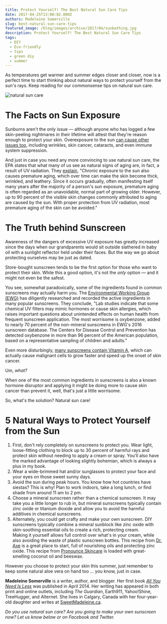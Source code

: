 ```yaml
---
title: Protect Yourself! The Best Natural Sun Care Tips
date: 2017-04-25T13:00:02.000Z
authors: Madeleine Somerville
slug: best-natural-sun-care-tips
featured_image: /blog/images/archive/2017/04/sunbathing.jpg
description: Protect Yourself! The Best Natural Sun Care Tips
tags:
  - DIY
  - Eco-friendly
  - tips
  - green diy
  - summer
---
```

As temperatures get warmer and summer edges closer and closer, now is a perfect time to start thinking about natural ways to protect yourself from the sun's rays. Keep reading for our commonsense tips on natural sun care.

![natural sun care](/blog/images/archive/2017/04/boat-632x421.jpg)

# The Facts on Sun Exposure

Sunburns aren't the only issue — although anyone who has logged a few skin-peeling nightmares in their lifetime will attest that they're reason enough to protect your skin. Overexposure to the sun [can cause other issues too](https://www.epa.gov/sites/default/files/documents/healtheffects_1.pdf), including wrinkles, skin cancer, cataracts, and even immune system suppression.

And just in case you need any more convincing to use natural sun care, the EPA states that what many of us see as natural signs of aging are, in fact, a result of UV radiation. They [explain](https://www.epa.gov/sites/production/files/documents/healtheffects%5F1.pdf), "Chronic exposure to the sun also causes premature aging, which over time can make the skin become thick, wrinkled, and leathery. Since it occurs gradually, often manifesting itself many years after the majority of a person's sun exposure, premature aging is often regarded as an unavoidable, normal part of growing older. However, up to 90 percent of the visible skin changes commonly attributed to aging are caused by the sun. With proper protection from UV radiation, most premature aging of the skin can be avoided."

# The Truth behind Sunscreen

Awareness of the dangers of excessive UV exposure has greatly increased since the days when our grandparents would sit outside slathered in baby oil with a sunlight reflector held under their faces. But the way we go about protecting ourselves may be just as dated.

Store-bought sunscreen tends to be the first option for those who want to protect their skin. While this a good option, it's not the *only* option *—* and it might not even be the safest.

You see, somewhat paradoxically, some of the ingredients found in common sunscreens may actually harm you. The [Environmental Working Group (EWG)](http://www.ewg.org/sunscreen/) has diligently researched and recorded the active ingredients in many popular sunscreens. They conclude, "Lab studies indicate that some chemical UV filters may mimic hormones or cause skin allergies, which raises important questions about unintended effects on human health from frequent sunscreen application. The most worrisome is oxybenzone, added to nearly 70 percent of the non-mineral sunscreens in EWG's 2016 sunscreen database. The Centers for Disease Control and Prevention has detected oxybenzone in more than 96 percent of the American population, based on a representative sampling of children and adults."

Even more disturbingly, [many sunscreens contain Vitamin A](http://www.huffingtonpost.com/2010/05/24/sunscreens-with-vitamin-a%5Fn%5F586895.html), which can actually cause malignant cells to grow faster and speed up the onset of skin cancer.

Um, *what?*

When one of the most common ingredients in sunscreens is also a known hormone disruptor and applying it might be doing more to cause skin cancer than prevent it, well, that's just a little worrisome.

So, what's the solution? Natural sun care!

# 5 Natural Ways to Protect Yourself from the Sun

1. First, don't rely completely on sunscreens to protect you. Wear light, loose-fitting clothing to block up to 30 percent of harmful rays and protect skin without needing to apply a cream or spray. You'll also have the marked advantage of looking slightly bohemian, which is always a plus in my book.
2. Wear a wide-brimmed hat and/or sunglasses to protect your face and your eyes on those sweet sunny days.
3. Avoid the sun during peak hours. You know how hot countries have siestas? This is why! Plan to work indoors, take a long lunch, or find shade from around 11 am to 2 pm.
4. Choose a mineral sunscreen rather than a chemical sunscreen. It may take you a little longer to rub in, but mineral sunscreens typically contain zinc oxide or titanium dioxide and allow you to avoid the harmful additives in chemical sunscreens.
5. Alternately, you could get crafty and make your own sunscreen. DIY sunscreens typically combine a mineral sunblock like zinc oxide with skin-soothing essential oils to create a rich, protecting cream.\
   Making it yourself allows full control over what's in your cream, while also avoiding the waste of plastic sunscreen bottles. This recipe from [Dr. Axe](https://draxe.com/homemade-sunscreen/) is a great place to start, full of nourishing oils and protecting zinc oxide. This recipe from [Pronounce Skincare](https://pronounceskincare.com/diy-sunscreen-easy-make-need-recipe/) is loaded with great-smelling coconut oil and beeswax.

However you choose to protect your skin this summer, just remember to keep some natural aloe vera on hand too … you know, just in case.

**Madeleine Somerville** is a writer, author, and blogger. Her first book *[All You Need Is Less](https://www.amazon.com/All-You-Need-Less-Eco-friendly/dp/1936740796/ref=redir%5Fmobile%5Fdesktop?ie=UTF8&keywords=all%20you%20need%20is%20less&qid=1384833699&ref%5F=redir%5Fmdp%5Fmobile&ref%5F=sr%5F1%5F1&sr=8-1#featureBulletsAndDetailBullets%5Fsecondary%5Fview%5Fdiv%5F1420603307068)* was published in April 2014. Her writing has appeared in both print and online outlets, including *The Guardian*, Earth911, Yahoo!Shine, TreeHugger, and Alternet. She lives in Calgary, Canada with her four-year-old daughter and writes at [SweetMadeleine.ca](http://sweetmadeleine.ca/).

*Do you use natural sun care? Are you going to make your own sunscreen now? Let us know below or on Facebook and Twitter.*